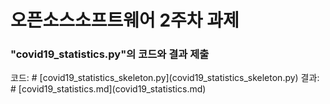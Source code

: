 <h1>오픈소스소프트웨어  2주차 과제</h1>

<h3>"covid19_statistics.py"의 코드와 결과 제출</h3>
코드: # [covid19_statistics_skeleton.py](covid19_statistics_skeleton.py)
결과: # [covid19_statistics.md](covid19_statistics.md)
